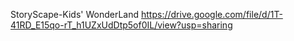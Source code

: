 StoryScape-Kids' WonderLand
https://drive.google.com/file/d/1T-41RD_E15qo-rT_h1UZxUdDtp5of0IL/view?usp=sharing
